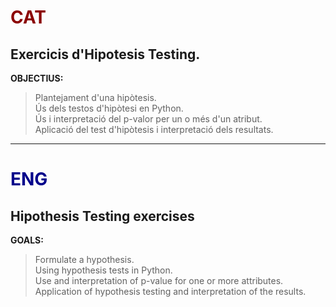 # <span style="color:darkred">CAT</span>

## Exercicis d'Hipotesis Testing.

**OBJECTIUS:**  
> Plantejament d'una hipòtesis.  
> Ús dels testos d'hipòtesi en Python.  
> Ús i interpretació del p-valor per un o més d'un atribut.  
> Aplicació del test d'hipòtesis i interpretació dels resultats.

---

# <span style="color:darkblue">ENG</span>  

## Hipothesis Testing exercises

**GOALS:**  
> Formulate a hypothesis.  
> Using hypothesis tests in Python.  
> Use and interpretation of p-value for one or more attributes.  
> Application of hypothesis testing and interpretation of the results.  

